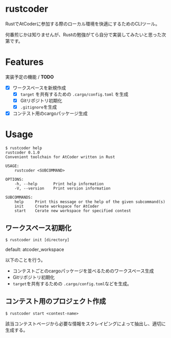 # rustcoder
RustでAtCoderに参加する際のローカル環境を快適にするためのCLIツール。

何番煎じかは知りませんが、Rustの勉強がてら自分で実装してみたいと思った次第です。

# Features

実装予定の機能 / **TODO**

- [x] ワークスペースを新規作成
    - [x] `target` を共有するための `.cargo/config.toml` を生成
    - [x] Gitリポジトリ初期化
    - [x] `.gitignore`を生成
- [x] コンテスト用のcargoパッケージ生成

# Usage

```
$ rustcoder help
rustcoder 0.1.0
Convenient toolchain for AtCoder written in Rust

USAGE:
    rustcoder <SUBCOMMAND>

OPTIONS:
    -h, --help       Print help information
    -V, --version    Print version information

SUBCOMMANDS:
    help     Print this message or the help of the given subcommand(s)
    init     Create workspace for AtCoder
    start    Cerate new workspace for specified contest
```

## ワークスペース初期化

```
$ rustcoder init [directory]
```

default: atcoder_workspace

以下のことを行う。

- コンテストごとのcargoパッケージを並べるためのワークスペース生成
- Gitリポジトリ初期化
- `target`を共有するための `.cargo/config.toml`などを生成。

## コンテスト用のプロジェクト作成

```
$ rustcoder start <contest-name>
```

該当コンテストページから必要な情報をスクレイピングによって抽出し、適切に生成する。
